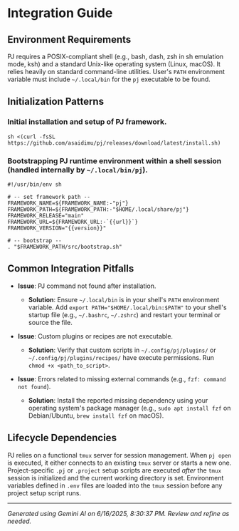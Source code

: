 # Integration Guide

## Environment Requirements

PJ requires a POSIX-compliant shell (e.g., bash, dash, zsh in sh emulation mode, ksh) and a standard Unix-like operating system (Linux, macOS). It relies heavily on standard command-line utilities. User's `PATH` environment variable must include `~/.local/bin` for the `pj` executable to be found.

## Initialization Patterns

### Initial installation and setup of PJ framework.
```[DETECTED_LANGUAGE]
sh <(curl -fsSL https://github.com/asaidimu/pj/releases/download/latest/install.sh)
```

### Bootstrapping PJ runtime environment within a shell session (handled internally by `~/.local/bin/pj`).
```[DETECTED_LANGUAGE]
#!/usr/bin/env sh

# -- set framework path --
FRAMEWORK_NAME=${FRAMEWORK_NAME:-"pj"}
FRAMEWORK_PATH=${FRAMEWORK_PATH:-"$HOME/.local/share/pj"}
FRAMEWORK_RELEASE="main"
FRAMEWORK_URL=${FRAMEWORK_URL:-`{{url}}`}
FRAMEWORK_VERSION="{{version}}"

# -- bootstrap --
. "$FRAMEWORK_PATH/src/bootstrap.sh"
```

## Common Integration Pitfalls

- **Issue**: PJ command not found after installation.
  - **Solution**: Ensure `~/.local/bin` is in your shell's `PATH` environment variable. Add `export PATH="$HOME/.local/bin:$PATH"` to your shell's startup file (e.g., `~/.bashrc`, `~/.zshrc`) and restart your terminal or source the file.

- **Issue**: Custom plugins or recipes are not executable.
  - **Solution**: Verify that custom scripts in `~/.config/pj/plugins/` or `~/.config/pj/plugins/recipes/` have execute permissions. Run `chmod +x <path_to_script>`.

- **Issue**: Errors related to missing external commands (e.g., `fzf: command not found`).
  - **Solution**: Install the reported missing dependency using your operating system's package manager (e.g., `sudo apt install fzf` on Debian/Ubuntu, `brew install fzf` on macOS).

## Lifecycle Dependencies

PJ relies on a functional `tmux` server for session management. When `pj open` is executed, it either connects to an existing `tmux` server or starts a new one. Project-specific `.pj` or `.project` setup scripts are executed *after* the `tmux` session is initialized and the current working directory is set. Environment variables defined in `.env` files are loaded into the `tmux` session before any project setup script runs.



---
*Generated using Gemini AI on 6/16/2025, 8:30:37 PM. Review and refine as needed.*